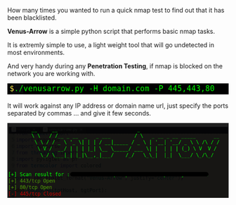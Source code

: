 How many times you wanted to run a quick nmap test to find out that it has been blacklisted.

**Venus-Arrow** is a simple python script that performs basic nmap tasks.

It is extremly simple to use, a light weight tool that will go undetected in most environments.

And very handy during any **Penetration Testing**, if nmap is blocked on the network you are working with.

![](https://github.com/Gracchi/Project-Venus/blob/main/docs/commad.png)

It will work against any IP address or domain name url, just specify the ports separated by commas ... and give it few seconds.

![](https://github.com/Gracchi/Project-Venus/blob/main/docs/result.png)
